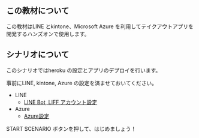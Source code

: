 ## この教材について

この教材はLINE とkintone、Microsoft Azure を利用してテイクアウトアプリを開発するハンズオンで使用します。

## シナリオについて

このシナリオではheroku の設定とアプリのデプロイを行います。

事前にLINE, kintone, Azure の設定を済ませておいてください。

- LINE
    - [LINE Bot, LIFF アカウント設定](https://www.katacoda.com/torisankanasan/scenarios/setupbotandliff)
- Azure
    - [Azure設定](https://www.katacoda.com/torisankanasan/scenarios/setupazureai)

START SCENARIO ボタンを押して、はじめましょう！
